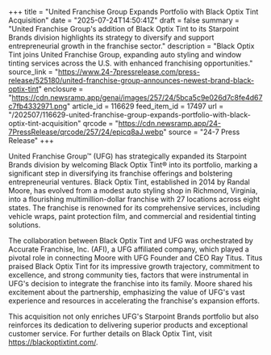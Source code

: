 +++
title = "United Franchise Group Expands Portfolio with Black Optix Tint Acquisition"
date = "2025-07-24T14:50:41Z"
draft = false
summary = "United Franchise Group's addition of Black Optix Tint to its Starpoint Brands division highlights its strategy to diversify and support entrepreneurial growth in the franchise sector."
description = "Black Optix Tint joins United Franchise Group, expanding auto styling and window tinting services across the U.S. with enhanced franchising opportunities."
source_link = "https://www.24-7pressrelease.com/press-release/525180/united-franchise-group-announces-newest-brand-black-optix-tint"
enclosure = "https://cdn.newsramp.app/genai/images/257/24/5bca5c9e026d7c8fe4d67c7fb4332971.png"
article_id = 116629
feed_item_id = 17497
url = "/202507/116629-united-franchise-group-expands-portfolio-with-black-optix-tint-acquisition"
qrcode = "https://cdn.newsramp.app/24-7PressRelease/qrcode/257/24/epicq8aJ.webp"
source = "24-7 Press Release"
+++

<p>United Franchise Group™ (UFG) has strategically expanded its Starpoint Brands division by welcoming Black Optix Tint® into its portfolio, marking a significant step in diversifying its franchise offerings and bolstering entrepreneurial ventures. Black Optix Tint, established in 2014 by Randal Moore, has evolved from a modest auto styling shop in Richmond, Virginia, into a flourishing multimillion-dollar franchise with 27 locations across eight states. The franchise is renowned for its comprehensive services, including vehicle wraps, paint protection film, and commercial and residential tinting solutions.</p><p>The collaboration between Black Optix Tint and UFG was orchestrated by Accurate Franchise, Inc. (AFI), a UFG affiliated company, which played a pivotal role in connecting Moore with UFG Founder and CEO Ray Titus. Titus praised Black Optix Tint for its impressive growth trajectory, commitment to excellence, and strong community ties, factors that were instrumental in UFG's decision to integrate the franchise into its family. Moore shared his excitement about the partnership, emphasizing the value of UFG's vast experience and resources in accelerating the franchise's expansion efforts.</p><p>This acquisition not only enriches UFG's Starpoint Brands portfolio but also reinforces its dedication to delivering superior products and exceptional customer service. For further details on Black Optix Tint, visit <a href='https://blackoptixtint.com/' rel='nofollow' target='_blank'>https://blackoptixtint.com/</a>.</p>